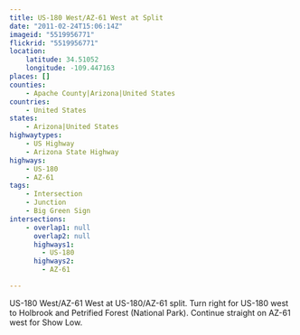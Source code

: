 ```yaml
---
title: US-180 West/AZ-61 West at Split
date: "2011-02-24T15:06:14Z"
imageid: "5519956771"
flickrid: "5519956771"
location:
    latitude: 34.51052
    longitude: -109.447163
places: []
counties:
    - Apache County|Arizona|United States
countries:
    - United States
states:
    - Arizona|United States
highwaytypes:
    - US Highway
    - Arizona State Highway
highways:
    - US-180
    - AZ-61
tags:
    - Intersection
    - Junction
    - Big Green Sign
intersections:
    - overlap1: null
      overlap2: null
      highways1:
        - US-180
      highways2:
        - AZ-61

---
```

US-180 West/AZ-61 West at US-180/AZ-61 split.  Turn right for US-180 west to Holbrook and Petrified Forest (National Park).  Continue straight on AZ-61 west for Show Low.